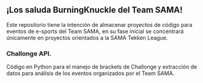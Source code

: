 ## ¡Los saluda BurningKnuckle del Team SAMA!

Este repositorio tiene la intención de almacenar proyectos de código para eventos de e-sports del Team SAMA, en su fase inicial se concentrará únicamente en proyectos orientados a la SAMA Tekken League.

### Challonge API.
Código en Python para el manejo de brackets de Challonge y extracción de datos para análisis de los eventos organizados por el Team SAMA.